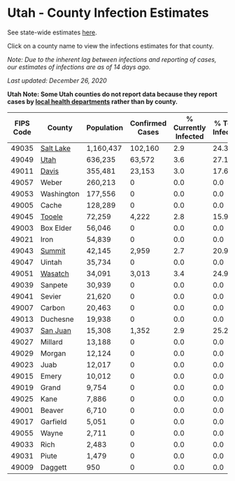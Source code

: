 # Utah - County Infection Estimates

See state-wide estimates [here](/infections/us-ut).

Click on a county name to view the infections estimates for that county.

*Note: Due to the inherent lag between infections and reporting of cases, our estimates of infections are as of 14 days ago.*

*Last updated: December 26, 2020*

**Utah Note: Some Utah counties do not report data because they report cases by [local health departments](https://ualhd.org/) rather than by county.**

|   FIPS Code |                 County |   Population |   Confirmed Cases |   % Currently Infected |   % Total Infected |
|-------------|------------------------|--------------|-------------------|------------------------|--------------------|
|       49035 | [Salt Lake](salt-lake) |    1,160,437 |           102,160 |                    2.9 |               24.3 |
|       49049 |           [Utah](utah) |      636,235 |            63,572 |                    3.6 |               27.1 |
|       49011 |         [Davis](davis) |      355,481 |            23,153 |                    3.0 |               17.6 |
|       49057 |                  Weber |      260,213 |                 0 |                    0.0 |                0.0 |
|       49053 |             Washington |      177,556 |                 0 |                    0.0 |                0.0 |
|       49005 |                  Cache |      128,289 |                 0 |                    0.0 |                0.0 |
|       49045 |       [Tooele](tooele) |       72,259 |             4,222 |                    2.8 |               15.9 |
|       49003 |              Box Elder |       56,046 |                 0 |                    0.0 |                0.0 |
|       49021 |                   Iron |       54,839 |                 0 |                    0.0 |                0.0 |
|       49043 |       [Summit](summit) |       42,145 |             2,959 |                    2.7 |               20.9 |
|       49047 |                 Uintah |       35,734 |                 0 |                    0.0 |                0.0 |
|       49051 |     [Wasatch](wasatch) |       34,091 |             3,013 |                    3.4 |               24.9 |
|       49039 |                Sanpete |       30,939 |                 0 |                    0.0 |                0.0 |
|       49041 |                 Sevier |       21,620 |                 0 |                    0.0 |                0.0 |
|       49007 |                 Carbon |       20,463 |                 0 |                    0.0 |                0.0 |
|       49013 |               Duchesne |       19,938 |                 0 |                    0.0 |                0.0 |
|       49037 |   [San Juan](san-juan) |       15,308 |             1,352 |                    2.9 |               25.2 |
|       49027 |                Millard |       13,188 |                 0 |                    0.0 |                0.0 |
|       49029 |                 Morgan |       12,124 |                 0 |                    0.0 |                0.0 |
|       49023 |                   Juab |       12,017 |                 0 |                    0.0 |                0.0 |
|       49015 |                  Emery |       10,012 |                 0 |                    0.0 |                0.0 |
|       49019 |                  Grand |        9,754 |                 0 |                    0.0 |                0.0 |
|       49025 |                   Kane |        7,886 |                 0 |                    0.0 |                0.0 |
|       49001 |                 Beaver |        6,710 |                 0 |                    0.0 |                0.0 |
|       49017 |               Garfield |        5,051 |                 0 |                    0.0 |                0.0 |
|       49055 |                  Wayne |        2,711 |                 0 |                    0.0 |                0.0 |
|       49033 |                   Rich |        2,483 |                 0 |                    0.0 |                0.0 |
|       49031 |                  Piute |        1,479 |                 0 |                    0.0 |                0.0 |
|       49009 |                Daggett |          950 |                 0 |                    0.0 |                0.0 |